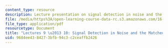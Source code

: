 ```yaml
---
content_type: resource
description: Lecture presentation on signal detection in noise and the matched filter.
file: /media/https%3A/open-learning-course-data-rc.s3.amazonaws.com/16-36-communication-systems-engineering-spring-2009/9684ee4384273bfb94c3c2ceaffb2426_MIT16_36s09_lec09_10.pdf
file_type: application/pdf
resourcetype: Document
title: "Lectures 9 \u2013 10: Signal Detection in Noise and the Matched Filter"
uid: 9684ee43-8427-3bfb-94c3-c2ceaffb2426
---
```

